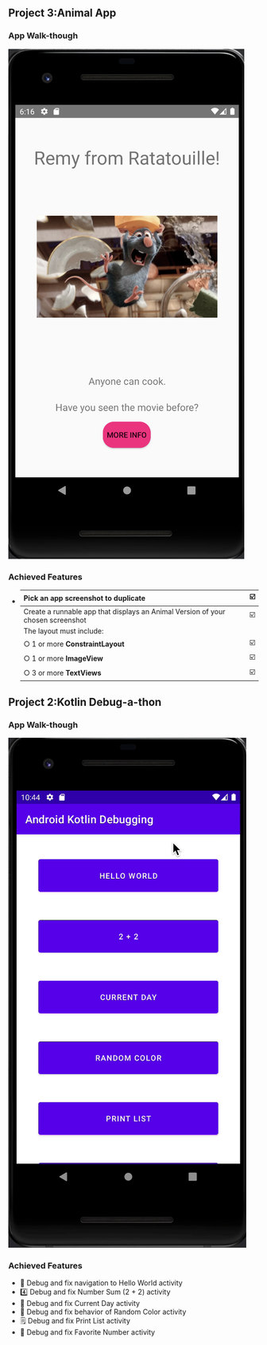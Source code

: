 ## Project 3:Animal App

### App Walk-though

<img src="https://github.com/luoyuqinlaura/codepath_android_intro/blob/main/project3/demo.png" />

### Achieved Features

* | Pick an app screenshot to duplicate                          | ☑️    |
  | ------------------------------------------------------------ | ---- |
  | Create a runnable app that displays an Animal Version of your chosen screenshot | ☑️    |
  | The layout must include:                                     |      |
  | ○ 1 or more **ConstraintLayout**                             | ☑️    |
  | ○ 1 or more **ImageView**                                    | ☑️    |
  | ○ 3 or more **TextViews**                                    | ☑️    |





## Project 2:Kotlin Debug-a-thon

### App Walk-though

<img src="https://github.com/luoyuqinlaura/codepath_android_intro/blob/main/project2/demo.gif" />

### Achieved Features

* 🌈 Debug and fix navigation to Hello World activity
* 4️⃣ Debug and fix Number Sum (2 + 2) activity
* 📅 Debug and fix Current Day activity
* 🌈 Debug and fix behavior of Random Color activity
* 🗒️ Debug and fix Print List activity
* 💯 Debug and fix Favorite Number activity
